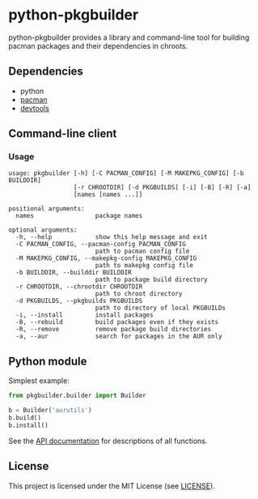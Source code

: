 # python-pkgbuilder

python-pkgbuilder provides a library and command-line tool for building pacman
packages and their dependencies in chroots.

## Dependencies

* python
* [pacman](https://www.archlinux.org/packages/core/x86_64/pacman/)
* [devtools](https://www.archlinux.org/packages/extra/any/devtools/)

## Command-line client

### Usage

```
usage: pkgbuilder [-h] [-C PACMAN_CONFIG] [-M MAKEPKG_CONFIG] [-b BUILDDIR]
                  [-r CHROOTDIR] [-d PKGBUILDS] [-i] [-B] [-R] [-a]
                  [names [names ...]]

positional arguments:
  names                 package names

optional arguments:
  -h, --help            show this help message and exit
  -C PACMAN_CONFIG, --pacman-config PACMAN_CONFIG
                        path to pacman config file
  -M MAKEPKG_CONFIG, --makepkg-config MAKEPKG_CONFIG
                        path to makepkg config file
  -b BUILDDIR, --builddir BUILDDIR
                        path to package build directory
  -r CHROOTDIR, --chrootdir CHROOTDIR
                        path to chroot directory
  -d PKGBUILDS, --pkgbuilds PKGBUILDS
                        path to directory of local PKGBUILDs
  -i, --install         install packages
  -B, --rebuild         build packages even if they exists
  -R, --remove          remove package build directories
  -a, --aur             search for packages in the AUR only
```

## Python module

Simplest example:
```python
from pkgbuilder.builder import Builder

b = Builder('aurutils')
b.build()
b.install()
```

See the [API documentation][1] for descriptions of all functions.

[1]: https://jcrd.github.io/python-pkgbuilder/

## License

This project is licensed under the MIT License (see [LICENSE](LICENSE)).

